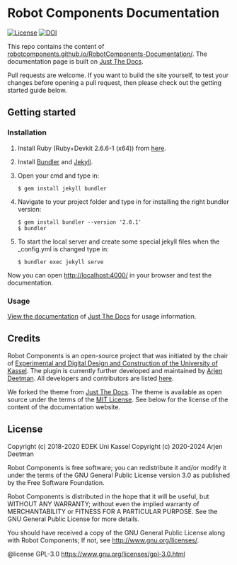 # Robot Components Documentation

[![License](https://img.shields.io/github/license/RobotComponents/RobotComponents-Documentation)]()
<a href="https://doi.org/10.5281/zenodo.5773814"><img src="https://zenodo.org/badge/DOI/10.5281/zenodo.5773814.svg" alt="DOI"></a>

This repo contains the content of [robotcomponents.github.io/RobotComponents-Documentation/](https://robotcomponents.github.io/RobotComponents-Documentation/). The documentation page is built on [Just The Docs](https://github.com/pmarsceill/just-the-docs). 

Pull requests are welcome. If you want to build the site yourself, to test your changes before opening a pull request, then please check out the getting started guide below. 

## Getting started
### Installation

1) Install Ruby (Ruby+Devkit 2.6.6-1 (x64)) from [here](https://rubyinstaller.org/downloads/).
2) Install [Bundler](https://bundler.io/) and [Jekyll](https://jekyllrb.com/).
3) Open your cmd and type in:

    ```
    $ gem install jekyll bundler
    ```
4) Navigate to your project folder and type in for installing the right bundler version:

    ```
    $ gem install bundler --version '2.0.1'
    $ bundler
    ```
5) To start the local server and create some special jekyll files when the _config.yml is changed type in:

    ```
    $ bundler exec jekyll serve
    ```
Now you can open [http://localhost:4000/](http://localhost:4000/) in your browser and test the documentation.

### Usage

[View the documentation](https://pmarsceill.github.io/just-the-docs/) of [Just The Docs](https://github.com/pmarsceill/just-the-docs) for usage information.

## Credits
Robot Components is an open-source project that was initiated by the chair of [Experimental and Digital Design and Construction of the University of Kassel](https://www.uni-kassel.de/fb06/institute/architektur/fachgebiete/experimentelles-und-digitales-entwerfen-und-konstruieren/home). The plugin is currently further developed and maintained by [Arjen Deetman](http://www.arjendeetman.nl). All developers and contributors are listed [here](https://github.com/RobotComponents/RobotComponents/blob/master/AUTHORS.md).

We forked the theme from [Just The Docs](https://github.com/pmarsceill/just-the-docs). The theme is available as open source under the terms of the [MIT License](http://opensource.org/licenses/MIT). See below for the license of the content of the documentation website. 

## License
Copyright (c) 2018-2020 EDEK Uni Kassel
Copyright (c) 2020-2024 Arjen Deetman

Robot Components is free software; you can redistribute it and/or modify it under the terms of the GNU General Public License version 3.0 as published by the Free Software Foundation. 

Robot Components is distributed in the hope that it will be useful, but WITHOUT ANY WARRANTY; without even the implied warranty of MERCHANTABILITY or FITNESS FOR A PARTICULAR PURPOSE. See the GNU General Public License for more details.

You should have received a copy of the GNU General Public License along with Robot Components; If not, see <http://www.gnu.org/licenses/>.

@license GPL-3.0 <https://www.gnu.org/licenses/gpl-3.0.html>
